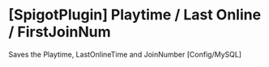 # [SpigotPlugin] Playtime / Last Online / FirstJoinNum
Saves the Playtime, LastOnlineTime and JoinNumber [Config/MySQL]
